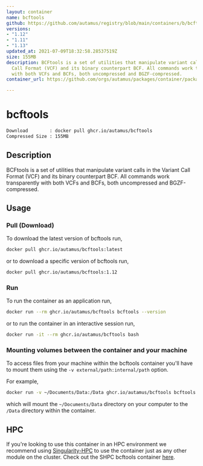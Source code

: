 ```yaml
---
layout: container
name: bcftools
github: https://github.com/autamus/registry/blob/main/containers/b/bcftools/spack.yaml
versions:
- "1.12"
- "1.11"
- "1.13"
updated_at: 2021-07-09T18:32:58.28537519Z
size: 155MB
description: BCFtools is a set of utilities that manipulate variant calls in the Variant
  Call Format (VCF) and its binary counterpart BCF. All commands work transparently
  with both VCFs and BCFs, both uncompressed and BGZF-compressed.
container_url: https://github.com/orgs/autamus/packages/container/package/bcftools

---
```

# bcftools
```bash 
Download        : docker pull ghcr.io/autamus/bcftools
Compressed Size : 155MB
```

## Description
BCFtools is a set of utilities that manipulate variant calls in the Variant Call Format (VCF) and its binary counterpart BCF. All commands work transparently with both VCFs and BCFs, both uncompressed and BGZF-compressed.

## Usage
### Pull (Download)
To download the latest version of bcftools run,

```bash
docker pull ghcr.io/autamus/bcftools:latest
```

or to download a specific version of bcftools run,

```bash
docker pull ghcr.io/autamus/bcftools:1.12
```
### Run
To run the container as an application run,
```bash
docker run --rm ghcr.io/autamus/bcftools bcftools --version
```

or to run the container in an interactive session run,
```bash
docker run -it --rm ghcr.io/autamus/bcftools bash
```

### Mounting volumes between the container and your machine
To access files from your machine within the bcftools container you'll have to mount them using the `-v external/path:internal/path` option.

For example,
```bash
docker run -v ~/Documents/Data:/Data ghcr.io/autamus/bcftools bcftools /Data/myData.csv
```
which will mount the `~/Documents/Data` directory on your computer to the `/Data` directory within the container.

## HPC
If you're looking to use this container in an HPC environment we recommend using [Singularity-HPC](https://singularity-hpc.readthedocs.io) to use the container just as any other module on the cluster. Check out the SHPC bcftools container [here](https://singularityhub.github.io/singularity-hpc/r/ghcr.io-autamus-bcftools/).